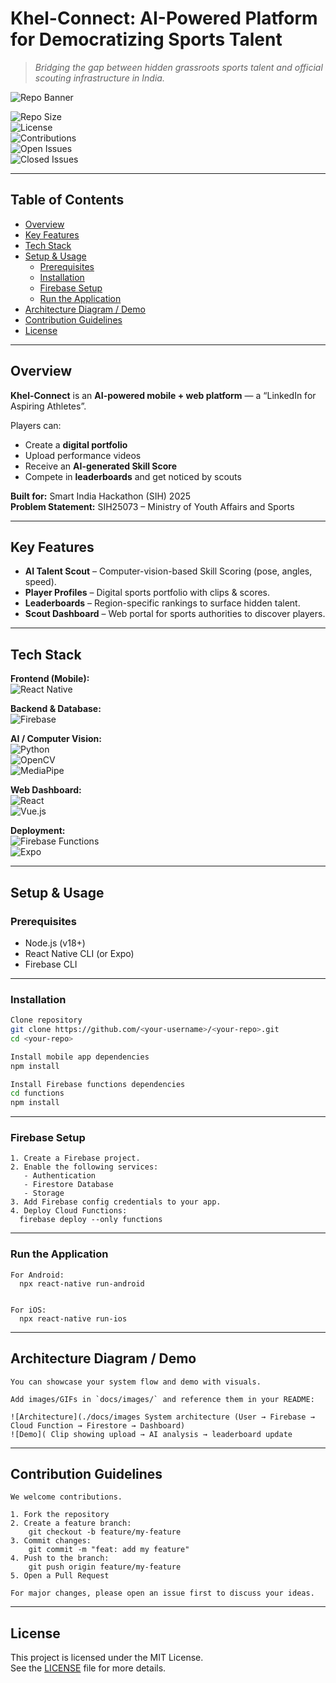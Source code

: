# Khel-Connect: AI-Powered Platform for Democratizing Sports Talent

> *Bridging the gap between hidden grassroots sports talent and official scouting infrastructure in India.*

![Repo Banner](./docs/images/banner.png) <!-- Replace with your custom banner image -->

![Repo Size](https://img.shields.io/github/repo-size/SaurabhM-24/Project-Khel-Connect?color=00FF7F)  
![License](https://img.shields.io/github/license/SaurabhM-24/Project-Khel-Connect?color=blue)  
![Contributions](https://img.shields.io/badge/Contributions-Welcome-brightgreen.svg)  
![Open Issues](https://img.shields.io/github/issues/SaurabhM-24/Project-Khel-Connect)  
![Closed Issues](https://img.shields.io/github/issues-closed/SaurabhM-24/Project-Khel-Connect)  

---

## Table of Contents

- [Overview](#overview)  
- [Key Features](#key-features)  
- [Tech Stack](#tech-stack)  
- [Setup & Usage](#setup--usage)  
  - [Prerequisites](#prerequisites)  
  - [Installation](#installation)  
  - [Firebase Setup](#firebase-setup)  
  - [Run the Application](#run-the-application)  
- [Architecture Diagram / Demo](#architecture-diagram--demo)  
- [Contribution Guidelines](#contribution-guidelines)  
- [License](#license)  

---

## Overview

**Khel-Connect** is an **AI-powered mobile + web platform** — a “LinkedIn for Aspiring Athletes”.  

Players can:  
- Create a **digital portfolio**  
- Upload performance videos  
- Receive an **AI-generated Skill Score**  
- Compete in **leaderboards** and get noticed by scouts  

**Built for:** Smart India Hackathon (SIH) 2025  
**Problem Statement:** SIH25073 – Ministry of Youth Affairs and Sports  

---

## Key Features

- **AI Talent Scout** – Computer-vision-based Skill Scoring (pose, angles, speed).  
- **Player Profiles** – Digital sports portfolio with clips & scores.  
- **Leaderboards** – Region-specific rankings to surface hidden talent.  
- **Scout Dashboard** – Web portal for sports authorities to discover players.  

---

## Tech Stack

**Frontend (Mobile):**  
![React Native](https://img.shields.io/badge/React%20Native-20232A?logo=react&logoColor=61DAFB)

**Backend & Database:**  
![Firebase](https://img.shields.io/badge/Firebase-ffaa00?logo=firebase&logoColor=white)

**AI / Computer Vision:**  
![Python](https://img.shields.io/badge/Python-3776AB?logo=python&logoColor=white)  
![OpenCV](https://img.shields.io/badge/OpenCV-27338e?logo=opencv&logoColor=white)  
![MediaPipe](https://img.shields.io/badge/MediaPipe-4285F4?logo=google&logoColor=white)

**Web Dashboard:**  
![React](https://img.shields.io/badge/React-20232A?logo=react&logoColor=61DAFB)  
![Vue.js](https://img.shields.io/badge/Vue.js-35495E?logo=vue.js&logoColor=4FC08D)

**Deployment:**  
![Firebase Functions](https://img.shields.io/badge/Firebase%20Functions-FFCA28?logo=firebase&logoColor=black)  
![Expo](https://img.shields.io/badge/Expo-000020?logo=expo&logoColor=white)  

---

## Setup & Usage

### Prerequisites
- Node.js (v18+)  
- React Native CLI (or Expo)  
- Firebase CLI  

---

### Installation
```bash
Clone repository
git clone https://github.com/<your-username>/<your-repo>.git
cd <your-repo>

Install mobile app dependencies
npm install

Install Firebase functions dependencies
cd functions
npm install
```


---

### Firebase Setup

```
1. Create a Firebase project.  
2. Enable the following services:  
   - Authentication  
   - Firestore Database  
   - Storage  
3. Add Firebase config credentials to your app.  
4. Deploy Cloud Functions:
  firebase deploy --only functions

```


---

### Run the Application
```
For Android:  
  npx react-native run-android


For iOS:  
  npx react-native run-ios

```
---

## Architecture Diagram / Demo
```
You can showcase your system flow and demo with visuals.  

Add images/GIFs in `docs/images/` and reference them in your README:  

![Architecture](./docs/images System architecture (User → Firebase → Cloud Function → Firestore → Dashboard)
![Demo]( Clip showing upload → AI analysis → leaderboard update

```
---

## Contribution Guidelines
```
We welcome contributions.  

1. Fork the repository  
2. Create a feature branch:  
    git checkout -b feature/my-feature
3. Commit changes:
    git commit -m "feat: add my feature"
4. Push to the branch:
    git push origin feature/my-feature
5. Open a Pull Request  

For major changes, please open an issue first to discuss your ideas.
```
---

## License

This project is licensed under the MIT License.  
See the [LICENSE](./LICENSE) file for more details.



